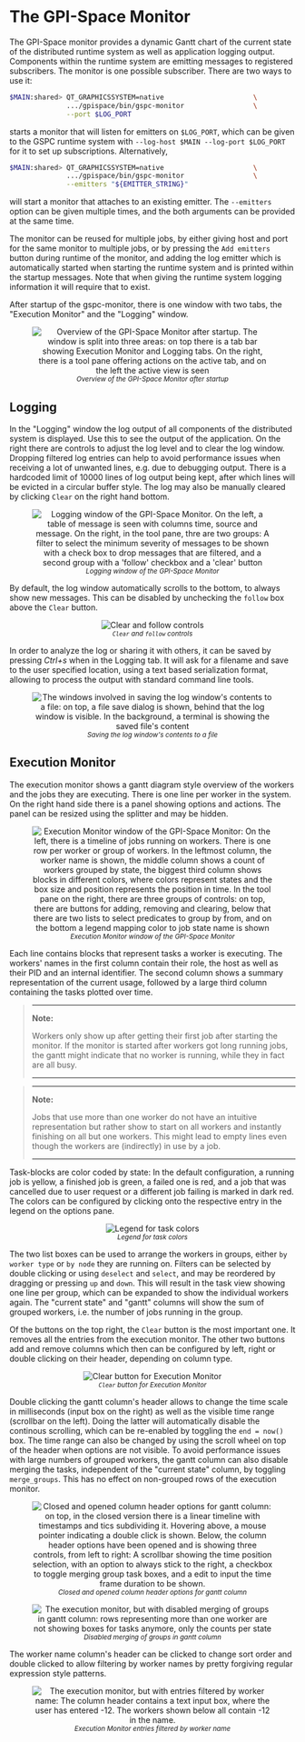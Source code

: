# The GPI-Space Monitor

The GPI-Space monitor provides a dynamic Gantt chart of the current
state of the distributed runtime system as well as application logging
output. Components within the runtime system are emitting messages to
registered subscribers. The monitor is one possible subscriber. There
are two ways to use it:

```bash
$MAIN:shared> QT_GRAPHICSSYSTEM=native                      \
              .../gpispace/bin/gspc-monitor                 \
              --port $LOG_PORT
```

starts a monitor that will listen for emitters on `$LOG_PORT`, which
can be given to the GSPC runtime system with `--log-host $MAIN
--log-port $LOG_PORT` for it to set up subscriptions. Alternatively,

```bash
$MAIN:shared> QT_GRAPHICSSYSTEM=native                      \
              .../gpispace/bin/gspc-monitor                 \
              --emitters "${EMITTER_STRING}"
```

will start a monitor that attaches to an existing emitter. The
`--emitters` option can be given multiple times, and the both
arguments can be provided at the same time.

The monitor can be reused for multiple jobs, by either giving host and
port for the same monitor to multiple jobs, or by pressing the `Add
emitters` button during runtime of the monitor, and adding the log
emitter which is automatically started when starting the runtime
system and is printed within the startup messages. Note that when
giving the runtime system logging information it will require that to
exist.

After startup of the gspc-monitor, there is one window with two tabs,
the "Execution Monitor" and the "Logging" window.

<figure align="center">
  <img src="gspc-monitor-overview.png" alt="Overview of the GPI-Space Monitor after startup. The window is split into three areas: on top there is a tab bar showing Execution Monitor and Logging tabs. On the right, there is a tool pane offering actions on the active tab, and on the left the active view is seen">
  <figcaption>
    <small><i>Overview of the GPI-Space Monitor after startup</i></small>
  </figcaption>
</figure>


## Logging

In the "Logging" window the log output of all components of the
distributed system is displayed. Use this to see the output of the
application. On the right there are controls to adjust the log level and
to clear the log window. Dropping filtered log entries can help to
avoid performance issues when receiving a lot of unwanted lines,
e.g. due to debugging output. There is a hardcoded limit of 10000
lines of log output being kept, after which lines will be evicted in a
circular buffer style. The log may also be manually cleared by
clicking `Clear` on the right hand bottom.

<figure align="center">
  <img src="gspc-monitor-logging.png" alt="Logging window of the GPI-Space Monitor. On the left, a table of message is seen with columns time, source and message. On the right, in the tool pane, thre are two groups: A filter to select the minimum severity of messages to be shown with a check box to drop messages that are filtered, and a second group with a 'follow' checkbox and a 'clear' button">
  <figcaption>
    <small><i>Logging window of the GPI-Space Monitor</i></small>
  </figcaption>
</figure>

By default, the log window automatically scrolls to the bottom, to
always show new messages. This can be disabled by unchecking the
`follow` box above the `Clear` button.

<figure align="center">
  <img src="gspc-monitor-log-bottom.png" alt="Clear and follow controls">
  <figcaption>
    <small><i><code>Clear</code> and <code>follow</code> controls</i></small>
  </figcaption>
</figure>

In order to analyze the log or sharing it with others, it can be saved
by pressing _Ctrl+s_ when in the Logging tab. It will ask for a filename
and save to the user specified location, using a text based
serialization format, allowing to process the output with standard
command line tools.

<figure align="center">
  <img src="gspc-monitor-log-save.png" alt="The windows involved in saving the log window's contents to a file: on top, a file save dialog is shown, behind that the log window is visible. In the background, a terminal is showing the saved file's content">
  <figcaption>
    <small><i>Saving the log window's contents to a file</i></small>
  </figcaption>
</figure>


## Execution Monitor

The execution monitor shows a gantt diagram style overview of the
workers and the jobs they are executing. There is one line per worker
in the system. On the right hand side there is a panel showing options
and actions. The panel can be resized using the splitter and may be
hidden.

<figure align="center">
  <img src="gspc-monitor-gantt.png" alt="Execution Monitor window of the GPI-Space Monitor: On the left, there is a timeline of jobs running on workers. There is one row per worker or group of workers. In the leftmost column, the worker name is shown, the middle column shows a count of workers grouped by state, the biggest third column shows blocks in different colors, where colors represent states and the box size and position represents the position in time. In the tool pane on the right, there are three groups of controls: on top, there are buttons for adding, removing and clearing, below that there are two lists to select predicates to group by from, and on the bottom a legend mapping color to job state name is shown">
  <figcaption>
    <small><i>Execution Monitor window of the GPI-Space Monitor</i></small>
  </figcaption>
</figure>

Each line contains blocks that represent tasks a worker is
executing. The workers' names in the first column contain their role,
the host as well as their PID and an internal identifier. The second
column shows a summary representation of the current usage, followed
by a large third column containing the tasks plotted over time.

> ---
> **Note:**
>
> Workers only show up after getting their first job after
> starting the monitor. If the monitor is started after workers got long
> running jobs, the gantt might indicate that no worker is running,
> while they in fact are all busy.
>
> ---

> ---
> **Note:**
>
> Jobs that use more than one worker do not have an intuitive
> representation but rather show to start on all workers and instantly
> finishing on all but one workers. This might lead to empty lines even
> though the workers are (indirectly) in use by a job.
>
> ---

Task-blocks are color coded by state: In the default configuration, a
running job is yellow, a finished job is green, a failed one is red,
and a job that was cancelled due to user request or a different job
failing is marked in dark red. The colors can be configured by
clicking onto the respective entry in the legend on the options pane.

<figure align="center">
  <img src="gspc-monitor-gantt-legend.png" alt="Legend for task colors">
  <figcaption>
    <small><i>Legend for task colors</i></small>
  </figcaption>
</figure>

The two list boxes can be used to arrange the workers in groups,
either `by worker type` or `by node` they are running on. Filters can be
selected by double clicking or using `deselect` and `select`, and may
be reordered by dragging or pressing `up` and `down`. This will result
in the task view showing one line per group, which can be expanded to
show the individual workers again. The "current state" and "gantt"
columns will show the sum of grouped workers, i.e. the number of jobs
running in the group.

Of the buttons on the top right, the `Clear` button is the most
important one. It removes all the entries from the execution
monitor. The other two buttons add and remove columns which then can
be configured by left, right or double clicking on their header,
depending on column type.

<figure align="center">
  <img src="gspc-monitor-gantt-clear.png" alt="Clear button for Execution Monitor">
  <figcaption>
    <small><i><code>Clear</code> button for Execution Monitor</i></small>
  </figcaption>
</figure>

Double clicking the gantt column's header allows to change the time
scale in milliseconds (input box on the right) as well as the visible
time range (scrollbar on the left). Doing the latter will
automatically disable the continous scrolling, which can be re-enabled
by toggling the `end = now()` box. The time range can also be changed
by using the scroll wheel on top of the header when options are not
visible. To avoid performance issues with large numbers of grouped
workers, the gantt column can also disable merging the tasks,
independent of the "current state" column, by toggling
`merge_groups`. This has no effect on non-grouped rows of the
execution monitor.

<figure align="center">
  <img src="gspc-monitor-gantt-header.png" alt="Closed and opened column header options for gantt column: on top, in the closed version there is a linear timeline with timestamps and tics subdividing it. Hovering above, a mouse pointer indicating a double click is shown. Below, the column header options have been opened and is showing three controls, from left to right: A scrollbar showing the time position selection, with an option to always stick to the right, a checkbox to toggle merging group task boxes, and a edit to input the time frame duration to be shown.">
  <figcaption>
    <small><i>Closed and opened column header options for gantt column</i></small>
  </figcaption>
</figure>

<figure align="center">
  <img src="gspc-monitor-gantt-nomerge.png" alt="The execution monitor, but with disabled merging of groups in gantt column: rows representing more than one worker are not showing boxes for tasks anymore, only the counts per state">
  <figcaption>
    <small><i>Disabled merging of groups in gantt column</i></small>
  </figcaption>
</figure>

The worker name column's header can be clicked to change sort order
and double clicked to allow filtering by worker names by pretty
forgiving regular expression style patterns.

<figure align="center">
  <img src="gspc-monitor-gantt-namefilter.png" alt="The execution monitor, but with entries filtered by worker name: The column header contains a text input box, where the user has entered -12. The workers shown below all contain -12 in the name.">
  <figcaption>
    <small><i>Execution Monitor entries filtered by worker name</i></small>
  </figcaption>
</figure>
